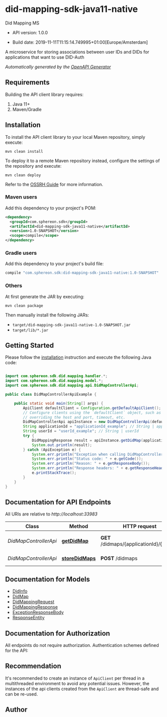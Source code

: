 # did-mapping-sdk-java11-native

Did Mapping MS

- API version: 1.0.0

- Build date: 2019-11-11T11:15:14.749995+01:00[Europe/Amsterdam]

A microservice for storing associations between user IDs and DIDs for applications that want to use DID-Auth


*Automatically generated by the [OpenAPI Generator](https://openapi-generator.tech)*

## Requirements

Building the API client library requires:

1. Java 11+
2. Maven/Gradle

## Installation

To install the API client library to your local Maven repository, simply execute:

```shell
mvn clean install
```

To deploy it to a remote Maven repository instead, configure the settings of the repository and execute:

```shell
mvn clean deploy
```

Refer to the [OSSRH Guide](http://central.sonatype.org/pages/ossrh-guide.html) for more information.

### Maven users

Add this dependency to your project's POM:

```xml
<dependency>
  <groupId>com.sphereon.sdk</groupId>
  <artifactId>did-mapping-sdk-java11-native</artifactId>
  <version>1.0-SNAPSHOT</version>
  <scope>compile</scope>
</dependency>
```

### Gradle users

Add this dependency to your project's build file:

```groovy
compile "com.sphereon.sdk:did-mapping-sdk-java11-native:1.0-SNAPSHOT"
```

### Others

At first generate the JAR by executing:

```shell
mvn clean package
```

Then manually install the following JARs:

- `target/did-mapping-sdk-java11-native-1.0-SNAPSHOT.jar`
- `target/lib/*.jar`

## Getting Started

Please follow the [installation](#installation) instruction and execute the following Java code:

```java

import com.sphereon.sdk.did.mapping.handler.*;
import com.sphereon.sdk.did.mapping.model.*;
import com.sphereon.sdk.did.mapping.api.DidMapControllerApi;

public class DidMapControllerApiExample {

    public static void main(String[] args) {
        ApiClient defaultClient = Configuration.getDefaultApiClient();
        // Configure clients using the `defaultClient` object, such as
        // overriding the host and port, timeout, etc.
        DidMapControllerApi apiInstance = new DidMapControllerApi(defaultClient);
        String applicationId = "applicationId_example"; // String | applicationId
        String userId = "userId_example"; // String | userId
        try {
            DidMappingResponse result = apiInstance.getDidMap(applicationId, userId);
            System.out.println(result);
        } catch (ApiException e) {
            System.err.println("Exception when calling DidMapControllerApi#getDidMap");
            System.err.println("Status code: " + e.getCode());
            System.err.println("Reason: " + e.getResponseBody());
            System.err.println("Response headers: " + e.getResponseHeaders());
            e.printStackTrace();
        }
    }
}

```

## Documentation for API Endpoints

All URIs are relative to *http://localhost:33983*

Class | Method | HTTP request | Description
------------ | ------------- | ------------- | -------------
*DidMapControllerApi* | [**getDidMap**](docs/DidMapControllerApi.md#getDidMap) | **GET** /didmaps/{applicationId}/{userId} | Get a stored DID Map
*DidMapControllerApi* | [**storeDidMaps**](docs/DidMapControllerApi.md#storeDidMaps) | **POST** /didmaps | Store DID Maps


## Documentation for Models

 - [DidInfo](docs/DidInfo.md)
 - [DidMap](docs/DidMap.md)
 - [DidMappingRequest](docs/DidMappingRequest.md)
 - [DidMappingResponse](docs/DidMappingResponse.md)
 - [ExceptionResponseBody](docs/ExceptionResponseBody.md)
 - [ResponseEntity](docs/ResponseEntity.md)


## Documentation for Authorization

All endpoints do not require authorization.
Authentication schemes defined for the API:

## Recommendation

It's recommended to create an instance of `ApiClient` per thread in a multithreaded environment to avoid any potential issues.
However, the instances of the api clients created from the `ApiClient` are thread-safe and can be re-used.

## Author



